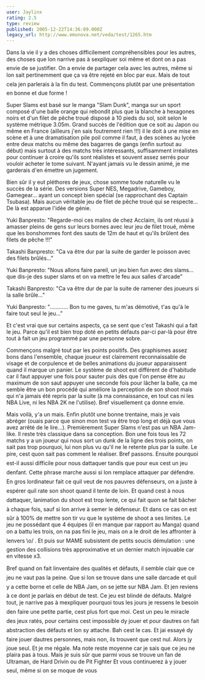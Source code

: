 ```yaml
---
user: Jaylinx
rating: 2.5
type: review
published: 2005-12-22T14:36:09.000Z
legacy_url: http://www.emunova.net/veda/test/1265.htm
---
```

Dans la vie il y a des choses difficilement compréhensibles pour les autres, des choses que lon narrive pas à sexpliquer soi même et dont on a pas envie de se justifier. On a envie de partager cela avec les autres, même si lon sait pertinemment que ça va être rejeté en bloc par eux. Mais de tout cela jen parlerais à la fin du test. Commençons plutôt par une présentation en bonne et due forme !  

  

Super Slams est basé sur le manga "Slam Dunk", manga sur un sport composé d'une balle orange qui rebondit plus que la blanche à hexagones noirs et d'un filet de pêche troué disposé à 10 pieds du sol, soit selon le système métrique 3.05m. Grand succès de l'édition que ce soit au Japon ou même en France (ailleurs j'en sais foutrement rien !!!) il le doit à une mise en scène et à une dramatisation pile poil comme il faut, à des scènes au lycée entre deux matchs ou même des bagarres de gangs (enfin surtout au début) mais surtout à des matchs très intéressants, suffisamment irréalistes pour continuer à croire qu'ils sont réalistes et souvent assez serrés pour vouloir acheter le tome suivant. N'ayant jamais vu le dessin animé, je me garderais d'en émettre un jugement.  

  

Bien sûr il y eut pléthores de jeux, chose somme toute naturelle vu le succès de la série. Des versions Super NES, Megadrive, Gameboy, Gamegear... ayant un concept bien spécial (se rapprochant des Captain Tsubasa). Mais aucun véritable jeu de filet de pêche troué qui se respecte... De là est apparue l'idée de génie.  

  

  

Yuki Banpresto: "Regarde-moi ces malins de chez Acclaim, ils ont réussi à amasser pleins de gens sur leurs bornes avec leur jeu de filet troué, même que les bonshommes font des sauts de 12m de haut et qu'ils brûlent des filets de pêche !!!"  

Takashi Banpresto: "Ca va être dur par la suite de garder le poisson avec des filets brûlés..."  

Yuki Banpresto: "Nous allons faire pareil, un jeu bien fun avec des slams... que dis-je des super slams et on va mettre le feu aux salles d'arcade"  

Takashi Banpresto: "Ca va être dur de par la suite de ramener des joueurs si la salle brûle..."  

Yuki Banpresto: "............ Bon tu me gaves, tu m'as démotivé, t'as qu'à le faire tout seul le jeu..."  

  

  

Et c'est vrai que sur certains aspects, ça se sent que c'est Takashi qui a fait le jeu. Parce qu'il est bien trop doté en petits défauts par-ci par-là pour être tout à fait un jeu programmé par une personne sobre.  

  

Commençons malgré tout par les points positifs. Des graphismes assez bons dans l'ensemble, chaque joueur est clairement reconnaissable de visage et de corpulence et de belles animations du joueur apparaissent quand il marque un panier. Le système de shoot est différent de d'habitude car il faut appuyer une fois pour sauter puis dès que l'on pense être au maximum de son saut appuyer une seconde fois pour lâcher la balle, ça me semble être un bon procédé qui améliore la perception de son shoot mais qui n'a jamais été repris par la suite (à ma connaissance, en tout cas ni les NBA Live, ni les NBA 2K ne l'utilise). Bref visuellement ça donne envie.  

  

Mais voilà, y'a un mais. Enfin plutôt une bonne trentaine, mais je vais abréger (ouais parce que sinon mon test va être trop long et déjà que vous avez arrêté de le lire...). Premièrement Super Slams n'est pas un NBA Jam-like. Il reste très classique dans sa conception. Bon une fois tous les 72 matchs y a un joueur qui nous sort un dunk de la ligne des trois points, on sait pas trop pourquoi, lui non plus vu qu'il ne le retente plus par la suite. Le pire, cest quon sait pas comment le réaliser. Bref passons. Ensuite pourquoi est-il aussi difficile pour nous dattaquer tandis que pour eux cest un jeu denfant. Cette phrase marche aussi si lon remplace attaquer par défendre. En gros lordinateur fait ce quil veut de nos pauvres défenseurs, on a juste à espérer quil rate son shoot quand il tente de loin. Et quand cest à nous dattaquer, lanimation du shoot est trop lente, ce qui fait quon se fait bâcher à chaque fois, sauf si lon arrive à semer le défenseur. Et dans ce cas on est sûr à 100% de mettre son tir vu que le système de shoot a ses limites. Le jeu ne possédant que 4 équipes (il en manque par rapport au Manga) quand on a battu les trois, on na pas fini le jeu, mais on a le droit de les affronter à lenvers \\o/ . Et puis sur MAME subsistent de petits soucis démulation : une gestion des collisions très approximative et un dernier match injouable car en vitesse x3\.  

  

Bref quand on fait linventaire des qualités et défauts, il semble clair que ce jeu ne vaut pas la peine. Que si lon se trouve dans une salle darcade et quil y a cette borne et celle de NBA Jam, on se jette sur NBA Jam. Et jen reviens à ce dont je parlais en début de test. Ce jeu est blindé de défauts. Malgré tout, je narrive pas à mexpliquer pourquoi tous les jours je ressens le besoin den faire une petite partie, cest plus fort que moi. Cest un peu le miracle des jeux ratés, pour certains cest impossible dy jouer et pour dautres on fait abstraction des défauts et lon sy attache. Bah cest le cas. Et jai essayé dy faire jouer dautres personnes, mais non, ils trouvent que cest nul. Alors jy joue seul. Et je me régale. Ma note reste moyenne car je sais que ce jeu ne plaira pas à tous. Mais je suis sûr que parmi vous se trouve un fan de Ultraman, de Hard Drivin ou de Pit Fighter Et vous continuerez à y jouer seul, même si on se moque de vous